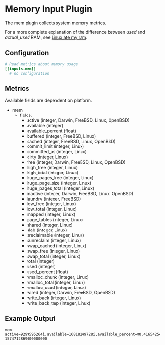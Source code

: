 # Memory Input Plugin

The mem plugin collects system memory metrics.

For a more complete explanation of the difference between *used* and
*actual_used* RAM, see [Linux ate my ram](http://www.linuxatemyram.com/).

## Configuration

```toml
# Read metrics about memory usage
[[inputs.mem]]
  # no configuration
```

## Metrics

Available fields are dependent on platform.

- mem
  - fields:
    - active (integer, Darwin, FreeBSD, Linux, OpenBSD)
    - available (integer)
    - available_percent (float)
    - buffered (integer, FreeBSD, Linux)
    - cached (integer, FreeBSD, Linux, OpenBSD)
    - commit_limit (integer, Linux)
    - committed_as (integer, Linux)
    - dirty (integer, Linux)
    - free (integer, Darwin, FreeBSD, Linux, OpenBSD)
    - high_free (integer, Linux)
    - high_total (integer, Linux)
    - huge_pages_free (integer, Linux)
    - huge_page_size (integer, Linux)
    - huge_pages_total (integer, Linux)
    - inactive (integer, Darwin, FreeBSD, Linux, OpenBSD)
    - laundry (integer, FreeBSD)
    - low_free (integer, Linux)
    - low_total (integer, Linux)
    - mapped (integer, Linux)
    - page_tables (integer, Linux)
    - shared (integer, Linux)
    - slab (integer, Linux)
    - sreclaimable (integer, Linux)
    - sunreclaim (integer, Linux)
    - swap_cached (integer, Linux)
    - swap_free (integer, Linux)
    - swap_total (integer, Linux)
    - total (integer)
    - used (integer)
    - used_percent (float)
    - vmalloc_chunk (integer, Linux)
    - vmalloc_total (integer, Linux)
    - vmalloc_used (integer, Linux)
    - wired (integer, Darwin, FreeBSD, OpenBSD)
    - write_back (integer, Linux)
    - write_back_tmp (integer, Linux)

## Example Output

```shell
mem active=9299595264i,available=16818249728i,available_percent=80.41654254645131,buffered=2383761408i,cached=13316689920i,commit_limit=14751920128i,committed_as=11781156864i,dirty=122880i,free=1877688320i,high_free=0i,high_total=0i,huge_page_size=2097152i,huge_pages_free=0i,huge_pages_total=0i,inactive=7549939712i,low_free=0i,low_total=0i,mapped=416763904i,page_tables=19787776i,shared=670679040i,slab=2081071104i,sreclaimable=1923395584i,sunreclaim=157675520i,swap_cached=1302528i,swap_free=4286128128i,swap_total=4294963200i,total=20913917952i,used=3335778304i,used_percent=15.95004011996231,vmalloc_chunk=0i,vmalloc_total=35184372087808i,vmalloc_used=0i,wired=0i,write_back=0i,write_back_tmp=0i 1574712869000000000
```
